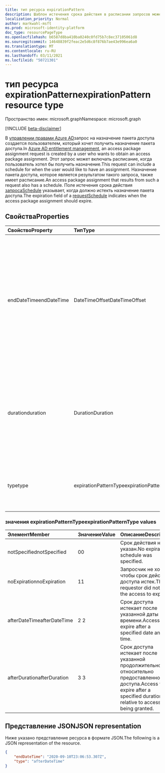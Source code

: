 ```yaml
---
title: тип ресурса expirationPattern
description: Шаблон истечения срока действия в расписании запросов может быть включен в запрос на назначение пакета доступа и присутствует в назначении пакета доступа.
localization_priority: Normal
author: markwahl-msft
ms.prod: microsoft-identity-platform
doc_type: resourcePageType
ms.openlocfilehash: b6587d8ba410ba0240c0fd75b7c8ec37105061d8
ms.sourcegitcommit: 14648839f2feac2e5d6c8f876b7ae43e996ea6a0
ms.translationtype: MT
ms.contentlocale: ru-RU
ms.lasthandoff: 03/11/2021
ms.locfileid: "50721301"
---
```

# <a name="expirationpattern-resource-type"></a><span data-ttu-id="4a438-103">тип ресурса expirationPattern</span><span class="sxs-lookup"><span data-stu-id="4a438-103">expirationPattern resource type</span></span>

<span data-ttu-id="4a438-104">Пространство имен: microsoft.graph</span><span class="sxs-lookup"><span data-stu-id="4a438-104">Namespace: microsoft.graph</span></span>

[!INCLUDE [beta-disclaimer](../../includes/beta-disclaimer.md)]

<span data-ttu-id="4a438-105">В [управлении правами Azure AD](entitlementmanagement-root.md)запрос на назначение пакета доступа создается пользователем, который хочет получить назначение пакета доступа.</span><span class="sxs-lookup"><span data-stu-id="4a438-105">In [Azure AD entitlement management](entitlementmanagement-root.md), an access package assignment request is created by a user who wants to obtain an access package assignment.</span></span> <span data-ttu-id="4a438-106">Этот запрос может включать расписание, когда пользователь хотел бы получить назначение.</span><span class="sxs-lookup"><span data-stu-id="4a438-106">This request can include a schedule for when the user would like to have an assignment.</span></span>  <span data-ttu-id="4a438-107">Назначение пакета доступа, которое является результатом такого запроса, также имеет расписание.</span><span class="sxs-lookup"><span data-stu-id="4a438-107">An access package assignment that results from such a request also has a schedule.</span></span>  <span data-ttu-id="4a438-108">Поле истечения срока действия [запросаSchedule](requestschedule.md) указывает, когда должно истекть назначение пакета доступа.</span><span class="sxs-lookup"><span data-stu-id="4a438-108">The expiration field of a [requestSchedule](requestschedule.md) indicates when the access package assignment should expire.</span></span>

## <a name="properties"></a><span data-ttu-id="4a438-109">Свойства</span><span class="sxs-lookup"><span data-stu-id="4a438-109">Properties</span></span>

| <span data-ttu-id="4a438-110">Свойство</span><span class="sxs-lookup"><span data-stu-id="4a438-110">Property</span></span>     | <span data-ttu-id="4a438-111">Тип</span><span class="sxs-lookup"><span data-stu-id="4a438-111">Type</span></span>        | <span data-ttu-id="4a438-112">Описание</span><span class="sxs-lookup"><span data-stu-id="4a438-112">Description</span></span> |
|:-------------|:------------|:------------|
|<span data-ttu-id="4a438-113">endDateTime</span><span class="sxs-lookup"><span data-stu-id="4a438-113">endDateTime</span></span>|<span data-ttu-id="4a438-114">DateTimeOffset</span><span class="sxs-lookup"><span data-stu-id="4a438-114">DateTimeOffset</span></span>|<span data-ttu-id="4a438-115">Тип Timestamp представляет сведения о времени и дате с использованием формата ISO 8601 (всегда применяется формат UTC).</span><span class="sxs-lookup"><span data-stu-id="4a438-115">The Timestamp type represents date and time information using ISO 8601 format and is always in UTC time.</span></span> <span data-ttu-id="4a438-116">Например, значение полуночи 1 января 2014 г. в формате UTC: `2014-01-01T00:00:00Z`.</span><span class="sxs-lookup"><span data-stu-id="4a438-116">For example, midnight UTC on Jan 1, 2014 is `2014-01-01T00:00:00Z`.</span></span>|
|<span data-ttu-id="4a438-117">duration</span><span class="sxs-lookup"><span data-stu-id="4a438-117">duration</span></span>|<span data-ttu-id="4a438-118">Duration</span><span class="sxs-lookup"><span data-stu-id="4a438-118">Duration</span></span>|<span data-ttu-id="4a438-119">Желаемая продолжительность доступа запрашиваемого запроса.</span><span class="sxs-lookup"><span data-stu-id="4a438-119">The requestor's desired duration of access.</span></span> <span data-ttu-id="4a438-120">Если указан в запросе, endDateTime не должен присутствовать.</span><span class="sxs-lookup"><span data-stu-id="4a438-120">If specified in a request, endDateTime should not be present.</span></span>|
|<span data-ttu-id="4a438-121">type</span><span class="sxs-lookup"><span data-stu-id="4a438-121">type</span></span>|<span data-ttu-id="4a438-122">expirationPatternType</span><span class="sxs-lookup"><span data-stu-id="4a438-122">expirationPatternType</span></span>|<span data-ttu-id="4a438-123">Желаемый тип шаблона истечения срока действия запрашиваемого запроса.</span><span class="sxs-lookup"><span data-stu-id="4a438-123">The requestor's desired expiration pattern type.</span></span>|

### <a name="expirationpatterntype-values"></a><span data-ttu-id="4a438-124">значения expirationPatternType</span><span class="sxs-lookup"><span data-stu-id="4a438-124">expirationPatternType values</span></span>

| <span data-ttu-id="4a438-125">Элемент</span><span class="sxs-lookup"><span data-stu-id="4a438-125">Member</span></span> | <span data-ttu-id="4a438-126">Значение</span><span class="sxs-lookup"><span data-stu-id="4a438-126">Value</span></span>| <span data-ttu-id="4a438-127">Описание</span><span class="sxs-lookup"><span data-stu-id="4a438-127">Description</span></span> |
|:---------------|:--------|:----------|
|<span data-ttu-id="4a438-128">notSpecified</span><span class="sxs-lookup"><span data-stu-id="4a438-128">notSpecified</span></span>|<span data-ttu-id="4a438-129">0</span><span class="sxs-lookup"><span data-stu-id="4a438-129">0</span></span>|<span data-ttu-id="4a438-130">Срок действия не указан.</span><span class="sxs-lookup"><span data-stu-id="4a438-130">No expiration schedule was specified.</span></span>|
|<span data-ttu-id="4a438-131">noExpiration</span><span class="sxs-lookup"><span data-stu-id="4a438-131">noExpiration</span></span>|<span data-ttu-id="4a438-132">1</span><span class="sxs-lookup"><span data-stu-id="4a438-132">1</span></span>|<span data-ttu-id="4a438-133">Запросчик не хотел, чтобы срок действия доступа истек.</span><span class="sxs-lookup"><span data-stu-id="4a438-133">The requestor did not wish the access to expire.</span></span>|
|<span data-ttu-id="4a438-134">afterDateTime</span><span class="sxs-lookup"><span data-stu-id="4a438-134">afterDateTime</span></span>|<span data-ttu-id="4a438-135">2 </span><span class="sxs-lookup"><span data-stu-id="4a438-135">2</span></span>|<span data-ttu-id="4a438-136">Срок доступа истекает после указанной даты и времени.</span><span class="sxs-lookup"><span data-stu-id="4a438-136">Access will expire after a specified date and time.</span></span>|
|<span data-ttu-id="4a438-137">afterDuration</span><span class="sxs-lookup"><span data-stu-id="4a438-137">afterDuration</span></span>|<span data-ttu-id="4a438-138">3 </span><span class="sxs-lookup"><span data-stu-id="4a438-138">3</span></span>|<span data-ttu-id="4a438-139">Срок доступа истекает после указанной продолжительности, относительно предоставленного доступа.</span><span class="sxs-lookup"><span data-stu-id="4a438-139">Access will expire after a specified duration relative to access being granted.</span></span>|

## <a name="json-representation"></a><span data-ttu-id="4a438-140">Представление JSON</span><span class="sxs-lookup"><span data-stu-id="4a438-140">JSON representation</span></span>

<span data-ttu-id="4a438-141">Ниже указано представление ресурса в формате JSON.</span><span class="sxs-lookup"><span data-stu-id="4a438-141">The following is a JSON representation of the resource.</span></span>

<!-- {
  "blockType": "resource",
  "optionalProperties": [

  ],
  "@odata.type": "microsoft.graph.expirationPattern"
}-->

```json
{
    "endDateTime": "2020-09-10T23:06:53.307Z",
    "type": "afterDateTime"
}
```

<!-- uuid: 16cd6b66-4b1a-43a1-adaf-3a886856ed98
2019-02-04 14:57:30 UTC -->
<!-- {
  "type": "#page.annotation",
  "description": "expirationPattern resource",
  "keywords": "",
  "section": "documentation",
  "tocPath": ""
}-->


